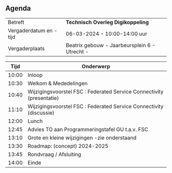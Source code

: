 ## Agenda

|  |   |
|------------------------|-------------------------------------| 
| Betreft  | **Technisch Overleg Digikoppeling** |
| Vergaderdatum en -tijd | 06-03-2024 - 10:00-14:00 uur  |
| Vergaderplaats  | Beatrix gebouw - Jaarbeursplein 6 - Utrecht - |


| Tijd | Onderwerp |
| --- | --- |
| 10:00 | Inloop        | 
| 10:30 | Welkom & Mededelingen        |    
| 10:40 | Wijzigingsvoorstel FSC : Federated Service Connectivity (presentatie) |
| 11:10 | Wijzigingsvoorstel FSC : Federated Service Connectivity (discussie) |
| 12:00 | Lunch|
| 12:45 | Advies TO aan Programmeringstafel GU t.a.v. FSC|
| 13:10 | Grote en kleine wijzigingen -zie onderstaand |
| 13:30 | Roadmap: (concept) 2024-2025 |
| 13:45 | Rondvraag / Afsluiting |
| 14:00 | Einde |
